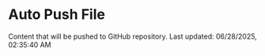 # Auto Push File

Content that will be pushed to GitHub repository.
Last updated: 06/28/2025, 02:35:40 AM